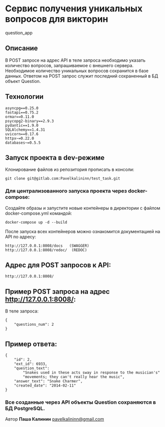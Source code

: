# Сервис получения уникальных вопросов для викторин

question_app

## Описание

В POST запросе на адрес API в теле запроса необходимо указать количество
вопросов, запрашиваемое с внешнего сервера. Необходимое количество уникальных
вопросов сохранится в базе данных. Ответом на POST запрос служит последний
сохраненный в БД объект Question.

## Технологии

    asyncpg==0.25.0
    fastapi==0.75.2
    ormar==0.11.0
    psycopg2-binary==2.9.3
    pydantic==1.9.0
    SQLAlchemy==1.4.31
    uvicorn==0.17.6
    httpx~=0.22.0
    databases~=0.5.5

## Запуск проекта в dev-режиме

Клонирование файлов из репозитория прописать в консоли:

    git clone git@gitlab.com:Pavelkalininn/test_task.git


### Для централизованного запуска проекта через docker-compose:
Создайте образы и запустите новые контейнеры в директории с файлом docker-compose.yml
командой:

    docker-compose up -d --build

После запуска всех контейнеров можно ознакомится документацией на API по адресу:

    http://127.0.0.1:8008/docs   (SWAGGER)
    http://127.0.0.1:8008/redoc/  (REDOC)

## Адрес для POST запросов к API:

    http://127.0.0.1:8008/

## Пример POST запроса на адрес http://127.0.0.1:8008/:
В теле запроса:

    {
        "questions_num": 2
    }

## Пример ответа:
    
    {
        "id": 2,
        "ext_id": 6933,
        "question_text": 
            "Snakes used in these acts sway in response to the musician's"
            "movements; they can't really hear the music",
        "answer_text": "Snake Charmer",
        "created_date": "2014-02-11"
    }

### Все созданные через API объекты Question сохраняются в БД PostgreSQL. 


Автор __Паша Калинин__ pavelkalininn@gmail.com
